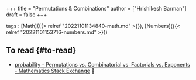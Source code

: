 +++
title = "Permutations & Combinations"
author = ["Hrishikesh Barman"]
draft = false
+++

tags
: [Math]({{< relref "20221101134840-math.md" >}}), [Numbers]({{< relref "20221101153716-numbers.md" >}})


## To read {#to-read}

-   [probability - Permutations vs. Combinatorial vs. Factorials vs. Exponents - Mathematics Stack Exchange](https://math.stackexchange.com/questions/3013209/permutations-vs-combinatorial-vs-factorials-vs-exponents) 🌟
